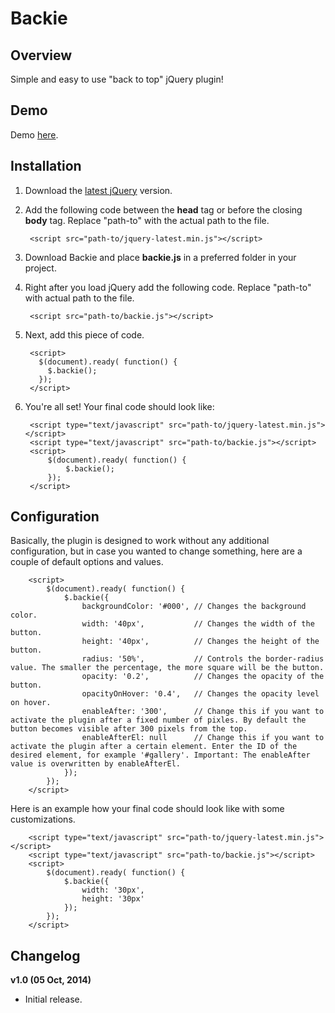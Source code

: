# Backie

## Overview

Simple and easy to use "back to top" jQuery plugin!

## Demo

Demo <a href="http://joro.me/demos/backie/" target="_blank">here</a>.

## Installation

1. Download the <a href="http://code.jquery.com/jquery-latest.min.js" target="_blank">latest jQuery</a> version.
2. Add the following code between the **head** tag or before the closing **body** tag. Replace "path-to" with the actual path to the file.

        <script src="path-to/jquery-latest.min.js"></script>

3. Download Backie and place **backie.js** in a preferred folder in your project.
4. Right after you load jQuery add the following code. Replace "path-to" with actual path to the file.

        <script src="path-to/backie.js"></script>

5. Next, add this piece of code.

        <script>
          $(document).ready( function() {
            $.backie();
          });
        </script>
        
6. You're all set! Your final code should look like:

        <script type="text/javascript" src="path-to/jquery-latest.min.js"></script>
        <script type="text/javascript" src="path-to/backie.js"></script>
        <script>
            $(document).ready( function() {
                $.backie();
            });
        </script>
        
## Configuration

Basically, the plugin is designed to work without any additional configuration, but in case you wanted to change something, here are a couple of default options and values.

        <script>
            $(document).ready( function() {
                $.backie({
                    backgroundColor: '#000', // Changes the background color.
                    width: '40px',           // Changes the width of the button. 
                    height: '40px',          // Changes the height of the button.
                    radius: '50%',           // Controls the border-radius value. The smaller the percentage, the more square will be the button.
                    opacity: '0.2',          // Changes the opacity of the button.
                    opacityOnHover: '0.4',   // Changes the opacity level on hover.
                    enableAfter: '300',      // Change this if you want to activate the plugin after a fixed number of pixles. By default the button becomes visible after 300 pixels from the top.
                    enableAfterEl: null      // Change this if you want to activate the plugin after a certain element. Enter the ID of the desired element, for example '#gallery'. Important: The enableAfter value is overwritten by enableAfterEl.
                });
            });
        </script>
        
Here is an example how your final code should look like with some customizations.

        <script type="text/javascript" src="path-to/jquery-latest.min.js"></script>
        <script type="text/javascript" src="path-to/backie.js"></script>
        <script>
            $(document).ready( function() {
                $.backie({
                    width: '30px',
                    height: '30px'
                });
            });
        </script>
        
## Changelog

**v1.0 (05 Oct, 2014)**
- Initial release.
